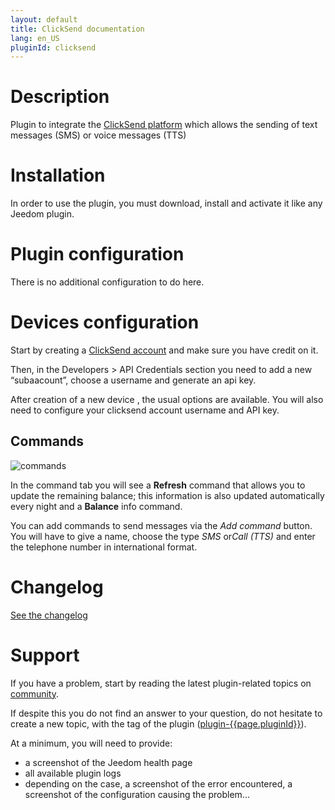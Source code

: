 ```yaml
---
layout: default
title: ClickSend documentation 
lang: en_US
pluginId: clicksend
---
```


# Description

Plugin to integrate the [ClickSend platform](https://www.clicksend.com) which allows the sending of text messages (SMS) or voice messages (TTS)

# Installation

In order to use the plugin, you must download, install and activate it like any Jeedom plugin.

# Plugin configuration

There is no additional configuration to do here.

# Devices configuration

Start by creating a [ClickSend account](https://www.clicksend.com) and make sure you have credit on it.

Then, in the Developers > API Credentials section you need to add a new “subaacount”, choose a username and generate an api key.

After creation of a new device , the usual options are available.
You will also need to configure your clicksend account username and API key.

## Commands

![commands](./../images/commands.png)

In the command tab you will see a **Refresh** command that allows you to update the remaining balance; this information is also updated automatically every night and a **Balance** info command.

You can add commands to send messages via the *Add command* button. You will have to give a name, choose the type *SMS* or*Call (TTS)* and enter the telephone number in international format.

# Changelog

[See the changelog](./changelog)

# Support

If you have a problem, start by reading the latest plugin-related topics on [community]({{site.forum}}/tag/plugin-{{page.pluginId}}).

If despite this you do not find an answer to your question, do not hesitate to create a new topic, with the tag of the plugin ([plugin-{{page.pluginId}}]({{site.forum}}/tag/plugin-{{page.pluginId}})).

At a minimum, you will need to provide:

- a screenshot of the Jeedom health page
- all available plugin logs
- depending on the case, a screenshot of the error encountered, a screenshot of the configuration causing the problem...
